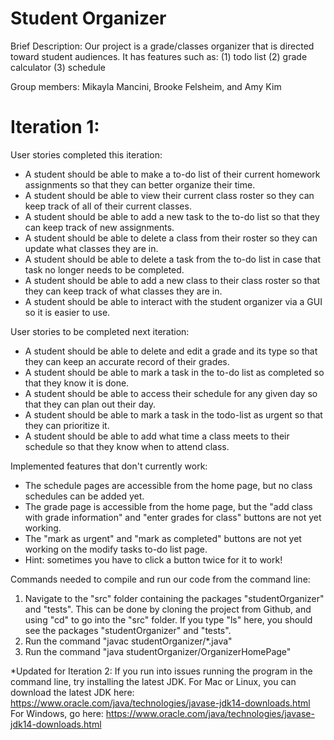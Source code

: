# Student Organizer
Brief Description:
Our project is a grade/classes organizer that is directed toward student audiences.  It has features such as:
(1) todo list
(2) grade calculator
(3) schedule

Group members: Mikayla Mancini, Brooke Felsheim, and Amy Kim

# Iteration 1:
User stories completed this iteration:
- A student should be able to make a to-do list of their current homework assignments so that they can better organize their time.
- A student should be able to view their current class roster so they can keep track of all of their current classes.
- A student should be able to add a new task to the to-do list so that they can keep track of new assignments.
- A student should be able to delete a class from their roster so they can update what classes they are in.
- A student should be able to delete a task from the to-do list in case that task no longer needs to be completed.
- A student should be able to add a new class to their class roster so that they can keep track of what classes they are in.
- A student should be able to interact with the student organizer via a GUI so it is easier to use.

User stories to be completed next iteration:
- A student should be able to delete and edit a grade and its type so that they can keep an accurate record of their grades.
- A student should be able to mark a task in the to-do list as completed so that they know it is done.
- A student should be able to access their schedule for any given day so that they can plan out their day.
- A student should be able to mark a task in the todo-list as urgent so that they can prioritize it.
- A student should be able to add what time a class meets to their schedule so that they know when to attend class.

Implemented features that don't currently work:
- The schedule pages are accessible from the home page, but no class schedules can be added yet.
- The grade page is accessible from the home page, but the "add class with grade information" and "enter grades for class" buttons are not yet working.
- The "mark as urgent" and "mark as completed" buttons are not yet working on the modify tasks to-do list page.
- Hint: sometimes you have to click a button twice for it to work!

Commands needed to compile and run our code from the command line:
1. Navigate to the "src" folder containing the packages "studentOrganizer" and "tests". This can be done by cloning the project from Github, and using "cd" to go into the "src" folder. If you type "ls" here, you should see the packages "studentOrganizer" and "tests".
2. Run the command "javac studentOrganizer/*.java"
3. Run the command "java studentOrganizer/OrganizerHomePage"

*Updated for Iteration 2:
If you run into issues running the program in the command line, try installing the latest JDK.  For Mac or Linux, you can download the latest JDK here:
https://www.oracle.com/java/technologies/javase-jdk14-downloads.html
For Windows, go here:
https://www.oracle.com/java/technologies/javase-jdk14-downloads.html
